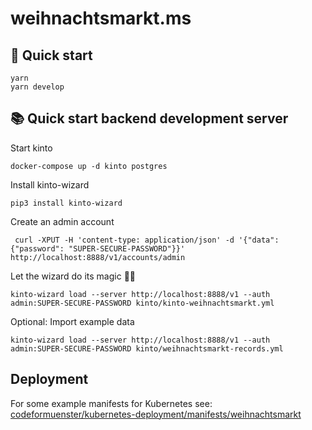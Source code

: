# weihnachtsmarkt.ms

## 🚀 Quick start

    yarn
    yarn develop

## 📚 Quick start backend development server

Start kinto

    docker-compose up -d kinto postgres

Install kinto-wizard

    pip3 install kinto-wizard

Create an admin account

     curl -XPUT -H 'content-type: application/json' -d '{"data": {"password": "SUPER-SECURE-PASSWORD"}}' http://localhost:8888/v1/accounts/admin

Let the wizard do its magic 🧙‍♂️

    kinto-wizard load --server http://localhost:8888/v1 --auth admin:SUPER-SECURE-PASSWORD kinto/kinto-weihnachtsmarkt.yml

Optional: Import example data

    kinto-wizard load --server http://localhost:8888/v1 --auth admin:SUPER-SECURE-PASSWORD kinto/weihnachtsmarkt-records.yml


## Deployment

For some example manifests for Kubernetes see: [codeformuenster/kubernetes-deployment/manifests/weihnachtsmarkt](https://github.com/codeformuenster/kubernetes-deployment/tree/master/manifests/weihnachtsmarkt)
